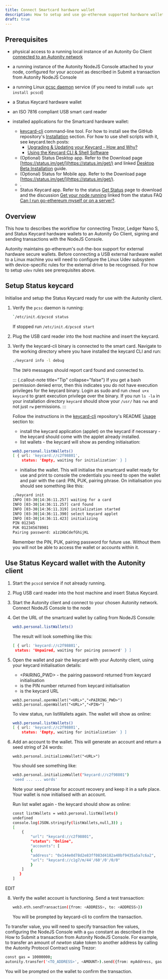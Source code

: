 ```yaml
---
title: Connect Smartcard hardware wallet
description: How to setup and use go-ethereum supported hardware wallets with an Autonity Go Client node, using the NodeJS Console
draft: true
---
```


## Prerequisites

- physical access to a running local instance of an Autonity Go Client [connected to an Autonity network](/node-operators/run-aut/)
- a running instance of the Autonity NodeJS Console attached to your node, configured for your account as described in Submit a transaction from Autonity NodeJS Console
- a running Linux [pcsc daemon](https://linux.die.net/man/8/pcscd) service (if you need to install `sudo apt install pcscd`)
- a Status Keycard hardware wallet
- an ISO 7816 compliant USB smart card reader

- installed applications for the Smartcard hardware wallet:
	 - [keycard-cli](https://github.com/status-im/keycard-cli) command-line tool. For how to install see the GitHub repository's [Installation](https://github.com/status-im/keycard-cli#installation) section. For how to use shell scripts with it, see keycard.tech posts:
	     - [Upgrading & Updating your Keycard - How and Why?](https://news.keycard.tech/upgrading-updating-your-keycard-how-why/)
	     - [Using the Keycard CLI & Shell Software](https://news.keycard.tech/using-the-keycard-cli-shell/)
	 - (Optional) Status Desktop app. Refer to the Download page [https://status.im/get/](https://status.im/get/) and linked [Desktop Beta Installation](https://status.im/user_guides/desktop_beta_install.html) guide.
	 - (Optional) Status for Mobile app. Refer to the Download page [https://status.im/get/](https://status.im/get/).
	 - .
	 - Status Keycard app. Refer to the status [Get Status](https://status.im/get/) page to download and the discussion [Get your node running](https://discuss.status.im/t/get-your-node-running/1488) linked from the status FAQ [Can I run go-ethereum myself or on a server?](https://status.im/faq/).


## Overview

This how to describes the workflow for connecting Trezor, Ledger Nano S, and Status Keycard hardware wallets to an Autonity Go Client, signing and sending transactions with the NodeJS Console.

Autonity maintains go-ethereum's out-the-box support for external hardware secure wallets. Before connecting a USB external hardware wallet to a Linux machine you will need to configure the Linux Udev subsystem with device-specific rules for the external drive to be recognised. For how to setup `udev` rules see prerequisites above.


## Setup Status keycard

Initialise and setup the Status Keycard ready for use with the Autonity client.

1. Verify the `pcsc` daemon is running:

	```bash
	`/etc/init.d/pcscd status
	```
	If stopped run `/etc/init.d/pcscd start`

2. Plug the USB card reader into the host machine and insert the keycard.

3. Verify the keycard-cli binary is connected to the smart card. Navigate to the working directory where you have installed the keycard CLI and run:

	```bash
	./keycard info -l debug
	```
	The `INFO` messages should report card found and connected to.

	::: {.callout-note title="Tip" collapse="false"}
	If you get a bash permission denied error, then this indicates you do not have execution privileges for the keycard binary. Login as sudo and run `chmod u+x keycard` to grant execution privilege over the binary. If you run `ls -la` in your installation directory `keycard` should show your `/usr/` has `rwx` and not just `rw` permissions.
	:::

	Follow the instructions in the [keycard-cli](https://github.com/status-im/keycard-cli/) repository's README [Usage](https://github.com/status-im/keycard-cli#usage) section to:

	- install the keycard application (applet) on the keycard if necessary - the keycard should come with the applet already installed.
	- list wallets - the keycard will show as pending initiaisation:

	```bash
	web3.personal.listWallets()
	[ { url: 'keycard://c2f98801',
    	status: 'Empty, waiting for initialization' } ]
	```

	- initialise the wallet. This will initialise the smartcard wallet ready for use and print to console the credentials you need to open the wallet and pair with the card: PIN, PUK, pairing phrase. On initialisation you should see something like this:


	```bash
	./keycard init
	INFO [03-30|14:36:11.257] waiting for a card                       	package=status-go/cmd/keycard
	INFO [03-30|14:36:11.257] card found                               	package=status-go/cmd/keycard index=0
	INFO [03-30|14:36:11.319] initialization started                   	package=status-go/cmd/keycard
	INFO [03-30|14:36:11.390] select keycard applet                    	package=status-go/cmd/keycard
	INFO [03-30|14:36:11.423] initializing                             	package=status-go/cmd/keycard
	PIN 012345
	PUK 012345678901
	Pairing password: a1z2AbCdefGhijKL
	```
	Remember the PIN, PUK, pairing password for future use. Without them you will not be able to access the wallet or accounts within it.

## Use Status Keycard wallet with the Autonity client

1. Start the `pcscd` service if not already running.

2. Plug USB card reader into the host machine and insert Status Keycard.

3. Start the Autonity client and connect to your chosen Autonity network. Connect NodeJS Console to the node

4. Get the URL of the smartcard wallet by calling from NodeJS Console:

   ```bash
   web3.personal.listWallets()
   ```
   The result will look something like this:

   ```bash
   [ { url: 'keycard://c2f98801',
    status: 'Unpaired, waiting for pairing password' } ]
   ```

5. Open the wallet and pair the keycard with your Autonity client, using your keycard initialisation details:

	- <PAIRING_PWD> - the pairing password returned from keycard initialisation
	- <PIN> is the PIN number returned from keycard initialisation
	- <URL> is the keycard URL

	```
	web3.personal.openWallet("<URL>","<PAIRING_PWD>")	web3.personal.openWallet("<URL>","<PIN>")
	```

	To view status, run listWallets again. The wallet will show as online:

	```bash
	web3.personal.listWallets()
	[ { url: 'keycard://c2f98801',
    	status: 'Empty, waiting for initialization' } ]
	```

6. Add an account to the wallet. This will generate an account and return a seed string of 24 words:

	```
	web3.personal.initializeWallet("<URL>")
	```

	You should see something like:

	```bash
	web3.personal.initializeWallet("keycard://c2f98801")
	'seed ... ... words'
	```

	Note your seed phrase for account recovery and keep it in a safe place. Your wallet is now initialised with an account.

	Run list wallet again - the keycard should show as online:

	```bash
	const listWallets = web3.personal.listWallets()
	undefined
	console.log(JSON.stringify(listWallets,null,3)) ;
	[
		{
			"url": "keycard://c2f98801",
			"status": "Online",
			"accounts": [
			{
			"address": "0x144e0d78d2e83ff083d4182a40bf9435a5a7c6a2",
			"url": "keycard://c1g7/m/44'/60'/0'/0/0"
			}
		]
       }
    ]
    ```


EDIT

8. Verify the wallet account is functioning. Send a test transaction:

   ```bash
   web3.eth.sendTransaction({from: <ADDRESS>, to: <ADDRESS>})
   ```
   You will be prompted by keycard-cli to confirm the transaction.

To transfer value, you will need to specify transaction fee values, configuring the NodeJS Console with a `gas` constant as described in the How to Submit a transaction from Autonity NodeJS Console. For example, to transfer an amount of _newton_ stake token to another address by calling the Autonity Protocol Contract using Trezor:

```bash
const gas = 10000000;
autonity.transfer('<TO_ADDRESS>', <AMOUNT>).send({from: myAddress, gas: gas})
```

You will be prompted on the wallet to confirm the transaction.
